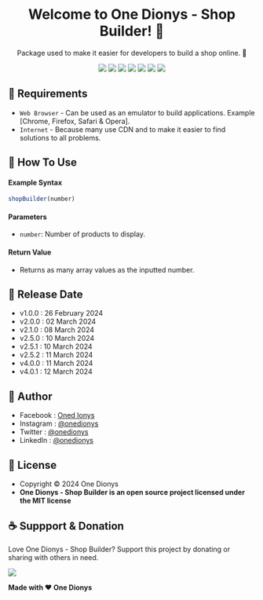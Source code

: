 <h1 align="center">Welcome to One Dionys - Shop Builder! 👋 </h1>

<p align="center">Package used to make it easier for developers to build a shop online. 💖 </p>

<p align="center">
<img src="https://img.shields.io/github/contributors/onedionys/onedionys-shop-builder?style=flat-square">
<img src="https://img.shields.io/github/issues/onedionys/onedionys-shop-builder?style=flat-square">
<img src="https://img.shields.io/github/stars/onedionys/onedionys-shop-builder?style=flat-square"> 
<img src="https://img.shields.io/github/forks/onedionys/onedionys-shop-builder?style=flat-square">
<img src="https://img.shields.io/github/last-commit/onedionys/onedionys-shop-builder.svg?style=flat-square">
<img src="https://img.shields.io/github/languages/code-size/onedionys/onedionys-shop-builder?style=flat-square">
<img src="https://img.shields.io/github/license/onedionys/onedionys-shop-builder?style=flat-square">
</p>

## 💾 Requirements

* `Web Browser` - Can be used as an emulator to build applications. Example [Chrome, Firefox, Safari & Opera].
* `Internet` - Because many use CDN and to make it easier to find solutions to all problems.

## 🎯 How To Use

#### Example Syntax

```javascript
shopBuilder(number)
```

#### Parameters

* `number`: Number of products to display.

#### Return Value

* Returns as many array values as the inputted number.

## 📆 Release Date

* v1.0.0 : 26 February 2024
* v2.0.0 : 02 March 2024
* v2.1.0 : 08 March 2024
* v2.5.0 : 10 March 2024
* v2.5.1 : 10 March 2024
* v2.5.2 : 11 March 2024
* v4.0.0 : 11 March 2024
* v4.0.1 : 12 March 2024

## 🧑 Author

* Facebook : <a href="https://www.facebook.com/theonedionys"> Oned Ionys</a>
* Instagram : <a href="https://www.instagram.com/onedionys/"> @onedionys</a>
* Twitter : <a href="https://twitter.com/onedionys"> @onedionys</a>
* LinkedIn :  <a href="https://www.linkedin.com/in/onedionys/"> @onedionys</a>

## 📝 License

* Copyright © 2024 One Dionys
* **One Dionys - Shop Builder is an open source project licensed under the MIT license**

## ☕️ Suppport & Donation

Love One Dionys - Shop Builder? Support this project by donating or sharing with others in need.

<a href="https://www.buymeacoffee.com/onedionys"><img src="https://img.shields.io/badge/Buy_Me_A_Coffee-FFDD00?style=for-the-badge&logo=buy-me-a-coffee&logoColor=black"/> </a>

**Made with ❤️ One Dionys**
